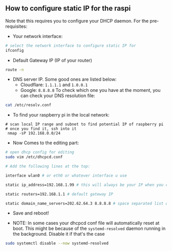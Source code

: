 ## How to configure static IP for the raspi

Note that this requires you to configure your DHCP daemon. For the pre-requisites:

* Your network interface:

```sh
# select the network interface to configure static IP for
ifconfig
```

* Default Gateway IP (IP of your router)

```sh
route -n
```

* DNS server IP. Some good ones are listed below:
	* Cloudflare: `1.1.1.1` and `1.0.0.1`
	* Google: `8.8.8.8`
To check which one you have at the moment, you can check your DNS resolution file:

```sh
cat /etc/resolv.conf
```

* To find your raspberry pi in the local network:

```
# scan local IP range and subnet to find potential IP of raspberry pi
# once you find it, ssh into it
 nmap -sP 192.168.0.0/24
 ```

* Now Comes to the editing part:

```sh
# open dhcp config for editing
sudo vim /etc/dhcpcd.conf

# Add the following lines at the top:

interface wlan0 # or eth0 or whatever interface u use

static ip_address=192.168.1.99 # this will always be your IP when you connect to this gateway

static routers=192.168.1.1 # default gateway IP

static domain_name_servers=202.62.64.3 8.8.8.8 # space separated list of DNS servers
```

* Save and reboot!

* NOTE: In some cases your dhcpcd conf file will automatically reset at boot. This might be because of the `systemd-resolved` daemon running in the background. Disable it if that's the case

```sh
sudo systemctl disable --now systemd-resolved
```
